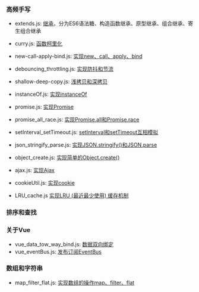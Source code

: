 ### 高频手写
- extends.js: [继承](https://github.com/YomiHub/handwritten-code/blob/master/extends.js)，分为ES6语法糖、构造函数继承、原型继承、组合继承、寄生组合继承
- curry.js: [函数柯里化](https://github.com/YomiHub/handwritten-code/blob/master/curry.js)
- new-call-apply-bind.js: [实现new、call、apply、bind](https://github.com/YomiHub/handwritten-code/blob/master/new-call-apply-bind.js)
- debouncing_throttling.js: [实现防抖和节流](https://github.com/YomiHub/handwritten-code/blob/master/debouncing_throttling.js)
- shallow-deep-copy.js: [浅拷贝和深拷贝](https://github.com/YomiHub/handwritten-code/blob/master/shallow-deep-copy.js)
- instanceOf.js: [实现instanceOf](https://github.com/YomiHub/handwritten-code/blob/master/instanceOf.js)
- promise.js: [实现Promise](https://github.com/YomiHub/handwritten-code/blob/master/promise.js)
- promise_all_race.js: [实现Promise.all和Promise.race](https://github.com/YomiHub/handwritten-code/blob/master/promise_all_race.js)

- setInterval_setTimeout.js: [setInterval和setTimeout互相模拟](https://github.com/YomiHub/handwritten-code/blob/master/setInterval_setTimeout.js)
- json_stringify_parse.js: [实现JSON.stringify()和JSON.parse](https://github.com/YomiHub/handwritten-code/blob/master/json_stringify_parse.js)
- object_create.js: [实现简单的Object.create()](https://github.com/YomiHub/handwritten-code/blob/master/object_create.js)
- ajax.js: [实现Ajax](https://github.com/YomiHub/handwritten-code/blob/master/ajax.js)
- cookieUtil.js: [实现cookie](https://github.com/YomiHub/handwritten-code/blob/master/cookieUtil.js)
- LRU_cache.js [实现LRU (最近最少使用) 缓存机制](https://github.com/YomiHub/handwritten-code/blob/master/LRU_cache.js)

### 排序和查找

### 关于Vue
- vue_data_tow_way_bind.js: [数据双向绑定](https://github.com/YomiHub/handwritten-code/blob/master/vue_data_tow_way_bind.js)
- vue_eventBus.js: [发布订阅EventBus](https://github.com/YomiHub/handwritten-code/blob/master/vue_eventBus.js)

### 数组和字符串
- map_filter_flat.js: [实现数组的操作map、filter、flat](https://github.com/YomiHub/handwritten-code/blob/master/map_filter_flat.js)



